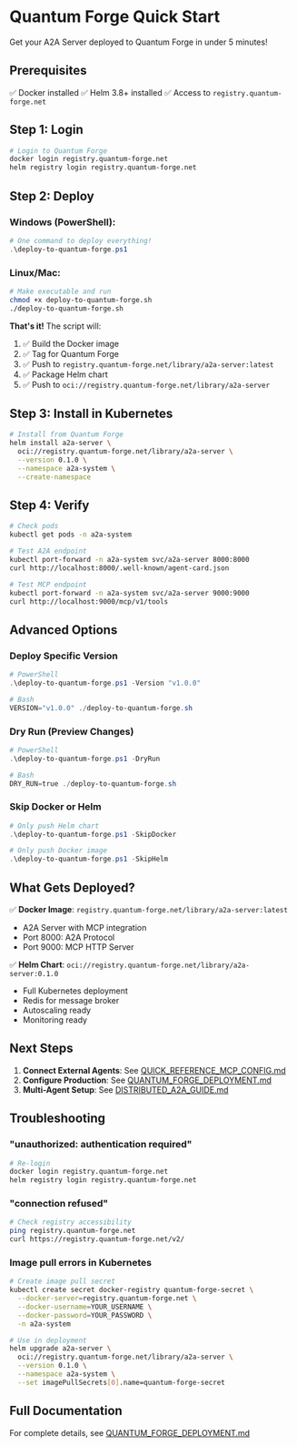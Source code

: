 # Quantum Forge Quick Start

Get your A2A Server deployed to Quantum Forge in under 5 minutes!

## Prerequisites

✅ Docker installed
✅ Helm 3.8+ installed
✅ Access to `registry.quantum-forge.net`

## Step 1: Login

```bash
# Login to Quantum Forge
docker login registry.quantum-forge.net
helm registry login registry.quantum-forge.net
```

## Step 2: Deploy

### Windows (PowerShell):
```powershell
# One command to deploy everything!
.\deploy-to-quantum-forge.ps1
```

### Linux/Mac:
```bash
# Make executable and run
chmod +x deploy-to-quantum-forge.sh
./deploy-to-quantum-forge.sh
```

**That's it!** The script will:
1. ✅ Build the Docker image
2. ✅ Tag for Quantum Forge
3. ✅ Push to `registry.quantum-forge.net/library/a2a-server:latest`
4. ✅ Package Helm chart
5. ✅ Push to `oci://registry.quantum-forge.net/library/a2a-server`

## Step 3: Install in Kubernetes

```bash
# Install from Quantum Forge
helm install a2a-server \
  oci://registry.quantum-forge.net/library/a2a-server \
  --version 0.1.0 \
  --namespace a2a-system \
  --create-namespace
```

## Step 4: Verify

```bash
# Check pods
kubectl get pods -n a2a-system

# Test A2A endpoint
kubectl port-forward -n a2a-system svc/a2a-server 8000:8000
curl http://localhost:8000/.well-known/agent-card.json

# Test MCP endpoint
kubectl port-forward -n a2a-system svc/a2a-server 9000:9000
curl http://localhost:9000/mcp/v1/tools
```

## Advanced Options

### Deploy Specific Version
```powershell
# PowerShell
.\deploy-to-quantum-forge.ps1 -Version "v1.0.0"

# Bash
VERSION="v1.0.0" ./deploy-to-quantum-forge.sh
```

### Dry Run (Preview Changes)
```powershell
# PowerShell
.\deploy-to-quantum-forge.ps1 -DryRun

# Bash
DRY_RUN=true ./deploy-to-quantum-forge.sh
```

### Skip Docker or Helm
```powershell
# Only push Helm chart
.\deploy-to-quantum-forge.ps1 -SkipDocker

# Only push Docker image
.\deploy-to-quantum-forge.ps1 -SkipHelm
```

## What Gets Deployed?

✅ **Docker Image**: `registry.quantum-forge.net/library/a2a-server:latest`
- A2A Server with MCP integration
- Port 8000: A2A Protocol
- Port 9000: MCP HTTP Server

✅ **Helm Chart**: `oci://registry.quantum-forge.net/library/a2a-server:0.1.0`
- Full Kubernetes deployment
- Redis for message broker
- Autoscaling ready
- Monitoring ready

## Next Steps

1. **Connect External Agents**: See [QUICK_REFERENCE_MCP_CONFIG.md](QUICK_REFERENCE_MCP_CONFIG.md)
2. **Configure Production**: See [QUANTUM_FORGE_DEPLOYMENT.md](QUANTUM_FORGE_DEPLOYMENT.md)
3. **Multi-Agent Setup**: See [DISTRIBUTED_A2A_GUIDE.md](DISTRIBUTED_A2A_GUIDE.md)

## Troubleshooting

### "unauthorized: authentication required"
```bash
# Re-login
docker login registry.quantum-forge.net
helm registry login registry.quantum-forge.net
```

### "connection refused"
```bash
# Check registry accessibility
ping registry.quantum-forge.net
curl https://registry.quantum-forge.net/v2/
```

### Image pull errors in Kubernetes
```bash
# Create image pull secret
kubectl create secret docker-registry quantum-forge-secret \
  --docker-server=registry.quantum-forge.net \
  --docker-username=YOUR_USERNAME \
  --docker-password=YOUR_PASSWORD \
  -n a2a-system

# Use in deployment
helm upgrade a2a-server \
  oci://registry.quantum-forge.net/library/a2a-server \
  --version 0.1.0 \
  --namespace a2a-system \
  --set imagePullSecrets[0].name=quantum-forge-secret
```

## Full Documentation

For complete details, see [QUANTUM_FORGE_DEPLOYMENT.md](QUANTUM_FORGE_DEPLOYMENT.md)
